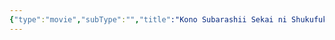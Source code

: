 ```yaml
---
{"type":"movie","subType":"","title":"Kono Subarashii Sekai ni Shukufuku wo! Spin-off: Kono Subarashii Sekai ni Bakuen wo!","englishTitle":"Konosuba: An Explosion on This Wonderful World!","year":"","dataSource":"MALAPI","url":"https://myanimelist.net/anime/51961/Kono_Subarashii_Sekai_ni_Shukufuku_wo_Spin-off__Kono_Subarashii_Sekai_ni_Bakuen_wo","id":51961,"genres":["Comedy","Fantasy"],"producer":"","duration":"Unknown","onlineRating":0,"actors":null,"image":"https://cdn.myanimelist.net/images/anime/1180/124137.jpg","released":true,"streamingServices":null,"premiere":"01/01/1970","watched":false,"lastWatched":"","personalRating":0,"tags":["mediaDB/tv/movie"],"dg-publish":true,"permalink":"/media-db/movies/kono-subarashii-sekai-ni-shukufuku-wo-spin-off-kono-subarashii-sekai-ni-bakuen-wo/","dgPassFrontmatter":true,"noteIcon":"3","created":"2023-11-14T21:08:35.981+05:30","updated":"2023-12-10T20:48:49.030+05:30"}
---
```


